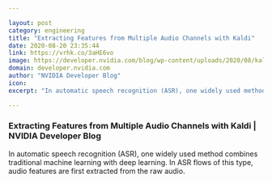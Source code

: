 ```yaml
---

layout: post
category: engineering
title: "Extracting Features from Multiple Audio Channels with Kaldi"
date: 2020-08-20 23:35:44
link: https://vrhk.co/3aHE6vo
image: https://developer.nvidia.com/blog/wp-content/uploads/2020/08/kaldi-acceleration-featured.jpg
domain: developer.nvidia.com
author: "NVIDIA Developer Blog"
icon: 
excerpt: "In automatic speech recognition (ASR), one widely used method combines traditional machine learning with deep learning. In ASR flows of this type, audio features are first extracted from the raw audio."

---
```


### Extracting Features from Multiple Audio Channels with Kaldi | NVIDIA Developer Blog

In automatic speech recognition (ASR), one widely used method combines traditional machine learning with deep learning. In ASR flows of this type, audio features are first extracted from the raw audio.